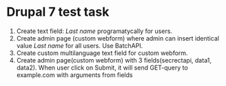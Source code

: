 # Drupal 7 test task

1. Create text field: *Last name* programatycally for users.
2. Create admin page (custom webform) where admin can insert identical value *Last name* for all users. Use BatchAPI.
3. Create custom multilanguage text field for custom webform.
4. Create admin page(custom webform) with 3 fields(secrectapi, data1, data2). When user click on Submit, it will send GET-query to example.com with arguments from fields
